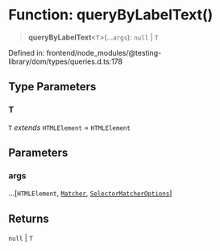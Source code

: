 # Function: queryByLabelText()

> **queryByLabelText**\<`T`\>(...`args`): `null` \| `T`

Defined in: frontend/node\_modules/@testing-library/dom/types/queries.d.ts:178

## Type Parameters

### T

`T` *extends* `HTMLElement` = `HTMLElement`

## Parameters

### args

...\[`HTMLElement`, [`Matcher`](../type-aliases/Matcher.md), [`SelectorMatcherOptions`](../interfaces/SelectorMatcherOptions.md)\]

## Returns

`null` \| `T`
